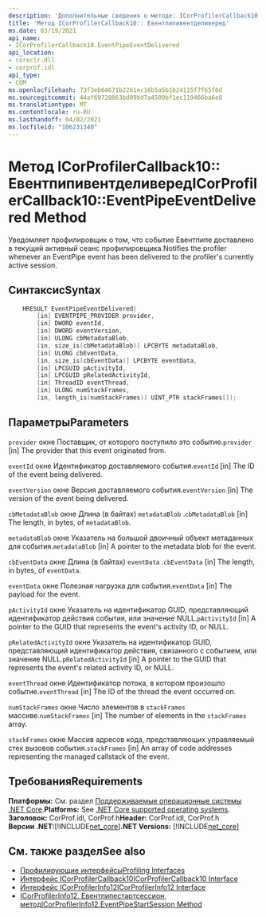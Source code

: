 ```yaml
---
description: 'Дополнительные сведения о методе: ICorProfilerCallback10:: Евентпипивентделиверед'
title: 'Метод ICorProfilerCallback10:: Евентпипивентделиверед'
ms.date: 03/19/2021
api_name:
- ICorProfilerCallback10.EventPipeEventDelivered
api_location:
- coreclr.dll
- corprof.idl
api_type:
- COM
ms.openlocfilehash: 73f3eb64671b22b1ec16b5a5b1b24115f7f65f6d
ms.sourcegitcommit: 44af69720863bd09bd7a4509bf1ec119466ba6e8
ms.translationtype: MT
ms.contentlocale: ru-RU
ms.lasthandoff: 04/02/2021
ms.locfileid: "106231340"
---
```

# <a name="icorprofilercallback10eventpipeeventdelivered-method"></a><span data-ttu-id="a4b81-103">Метод ICorProfilerCallback10:: Евентпипивентделиверед</span><span class="sxs-lookup"><span data-stu-id="a4b81-103">ICorProfilerCallback10::EventPipeEventDelivered Method</span></span>

<span data-ttu-id="a4b81-104">Уведомляет профилировщик о том, что событие Евентпипе доставлено в текущий активный сеанс профилировщика.</span><span class="sxs-lookup"><span data-stu-id="a4b81-104">Notifies the profiler whenever an EventPipe event has been delivered to the profiler's currently active session.</span></span>  
  
## <a name="syntax"></a><span data-ttu-id="a4b81-105">Синтаксис</span><span class="sxs-lookup"><span data-stu-id="a4b81-105">Syntax</span></span>  
  
```cpp  
    HRESULT EventPipeEventDelivered(
        [in] EVENTPIPE_PROVIDER provider,
        [in] DWORD eventId,
        [in] DWORD eventVersion,
        [in] ULONG cbMetadataBlob,
        [in, size_is(cbMetadataBlob)] LPCBYTE metadataBlob,
        [in] ULONG cbEventData,
        [in, size_is(cbEventData)] LPCBYTE eventData,
        [in] LPCGUID pActivityId,
        [in] LPCGUID pRelatedActivityId,
        [in] ThreadID eventThread,
        [in] ULONG numStackFrames,
        [in, length_is(numStackFrames)] UINT_PTR stackFrames[]);
```  
  
## <a name="parameters"></a><span data-ttu-id="a4b81-106">Параметры</span><span class="sxs-lookup"><span data-stu-id="a4b81-106">Parameters</span></span>

<span data-ttu-id="a4b81-107">`provider` окне Поставщик, от которого поступило это событие.</span><span class="sxs-lookup"><span data-stu-id="a4b81-107">`provider` [in] The provider that this event originated from.</span></span>

<span data-ttu-id="a4b81-108">`eventId` окне Идентификатор доставляемого события.</span><span class="sxs-lookup"><span data-stu-id="a4b81-108">`eventId` [in] The ID of the event being delivered.</span></span>

<span data-ttu-id="a4b81-109">`eventVersion` окне Версия доставляемого события.</span><span class="sxs-lookup"><span data-stu-id="a4b81-109">`eventVersion` [in] The version of the event being delivered.</span></span>

<span data-ttu-id="a4b81-110">`cbMetadataBlob` окне Длина (в байтах) `metadataBlob` .</span><span class="sxs-lookup"><span data-stu-id="a4b81-110">`cbMetadataBlob` [in] The length, in bytes, of `metadataBlob`.</span></span>

<span data-ttu-id="a4b81-111">`metadataBlob` окне Указатель на большой двоичный объект метаданных для события.</span><span class="sxs-lookup"><span data-stu-id="a4b81-111">`metadataBlob` [in] A pointer to the metadata blob for the event.</span></span>

<span data-ttu-id="a4b81-112">`cbEventData` окне Длина (в байтах) `eventData` .</span><span class="sxs-lookup"><span data-stu-id="a4b81-112">`cbEventData` [in] The length, in bytes, of `eventData`.</span></span>

<span data-ttu-id="a4b81-113">`eventData` окне Полезная нагрузка для события.</span><span class="sxs-lookup"><span data-stu-id="a4b81-113">`eventData` [in] The payload for the event.</span></span>

<span data-ttu-id="a4b81-114">`pActivityId` окне Указатель на идентификатор GUID, представляющий идентификатор действия события, или значение NULL.</span><span class="sxs-lookup"><span data-stu-id="a4b81-114">`pActivityId` [in] A pointer to the GUID that represents the event's activity ID, or NULL.</span></span>

<span data-ttu-id="a4b81-115">`pRelatedActivityId` окне Указатель на идентификатор GUID, представляющий идентификатор действия, связанного с событием, или значение NULL.</span><span class="sxs-lookup"><span data-stu-id="a4b81-115">`pRelatedActivityId` [in] A pointer to the GUID that represents the event's related activity ID, or NULL.</span></span>

<span data-ttu-id="a4b81-116">`eventThread` окне Идентификатор потока, в котором произошло событие.</span><span class="sxs-lookup"><span data-stu-id="a4b81-116">`eventThread` [in] The ID of the thread the event occurred on.</span></span>

<span data-ttu-id="a4b81-117">`numStackFrames` окне Число элементов в `stackFrames` массиве.</span><span class="sxs-lookup"><span data-stu-id="a4b81-117">`numStackFrames` [in] The number of elements in the `stackFrames` array.</span></span>

<span data-ttu-id="a4b81-118">`stackFrames` окне Массив адресов кода, представляющих управляемый стек вызовов события.</span><span class="sxs-lookup"><span data-stu-id="a4b81-118">`stackFrames` [in] An array of code addresses representing the managed callstack of the event.</span></span>

## <a name="requirements"></a><span data-ttu-id="a4b81-119">Требования</span><span class="sxs-lookup"><span data-stu-id="a4b81-119">Requirements</span></span>  

<span data-ttu-id="a4b81-120">**Платформы:** См. раздел [Поддерживаемые операционные системы .NET Core](../../../core/install/windows.md?pivots=os-windows).</span><span class="sxs-lookup"><span data-stu-id="a4b81-120">**Platforms:** See [.NET Core supported operating systems](../../../core/install/windows.md?pivots=os-windows).</span></span>  
<span data-ttu-id="a4b81-121">**Заголовок:** CorProf.idl, CorProf.h</span><span class="sxs-lookup"><span data-stu-id="a4b81-121">**Header:** CorProf.idl, CorProf.h</span></span>  
<span data-ttu-id="a4b81-122">**Версии .NET:**[!INCLUDE[net_core](../../../../includes/net-core-50-md.md)]</span><span class="sxs-lookup"><span data-stu-id="a4b81-122">**.NET Versions:** [!INCLUDE[net_core](../../../../includes/net-core-50-md.md)]</span></span>  
  
## <a name="see-also"></a><span data-ttu-id="a4b81-123">См. также раздел</span><span class="sxs-lookup"><span data-stu-id="a4b81-123">See also</span></span>

- [<span data-ttu-id="a4b81-124">Профилирующие интерфейсы</span><span class="sxs-lookup"><span data-stu-id="a4b81-124">Profiling Interfaces</span></span>](profiling-interfaces.md)
- [<span data-ttu-id="a4b81-125">Интерфейс ICorProfilerCallback10</span><span class="sxs-lookup"><span data-stu-id="a4b81-125">ICorProfilerCallback10 Interface</span></span>](icorprofilercallback10-interface.md)
- [<span data-ttu-id="a4b81-126">Интерфейс ICorProfilerInfo12</span><span class="sxs-lookup"><span data-stu-id="a4b81-126">ICorProfilerInfo12 Interface</span></span>](icorprofilerinfo12-interface.md)
- [<span data-ttu-id="a4b81-127">ICorProfilerInfo12. Евентпипестартсессион, метод</span><span class="sxs-lookup"><span data-stu-id="a4b81-127">ICorProfilerInfo12.EventPipeStartSession Method</span></span>](icorprofilerinfo12-eventpipestartsession-method.md)

